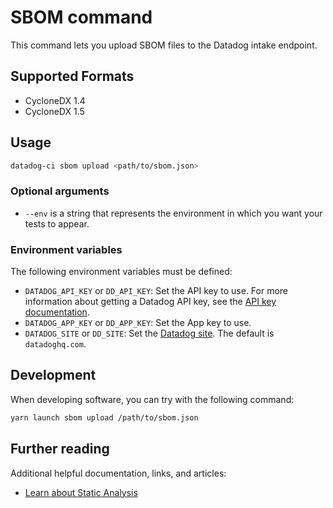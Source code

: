 # SBOM command

This command lets you upload SBOM files to the Datadog intake endpoint.


## Supported Formats

 - CycloneDX 1.4
 - CycloneDX 1.5

## Usage

```bash
datadog-ci sbom upload <path/to/sbom.json>
```

### Optional arguments

- `--env` is a string that represents the environment in which you want your tests to appear.

### Environment variables

The following environment variables must be defined:

 - `DATADOG_API_KEY` or `DD_API_KEY`: Set the API key to use. For more information about getting a Datadog API key, see the [API key documentation][2].
 - `DATADOG_APP_KEY` or `DD_APP_KEY`: Set the App key to use.
 - `DATADOG_SITE` or `DD_SITE`: Set the [Datadog site][3]. The default is `datadoghq.com`.

## Development

When developing software, you can try with the following command:

```bash
yarn launch sbom upload /path/to/sbom.json
```

## Further reading

Additional helpful documentation, links, and articles:

- [Learn about Static Analysis][1]

[1]: https://docs.datadoghq.com/static_analysis
[2]: https://docs.datadoghq.com/account_management/api-app-keys/#api-keys
[3]: https://docs.datadoghq.com/getting_started/site/#access-the-datadog-site
